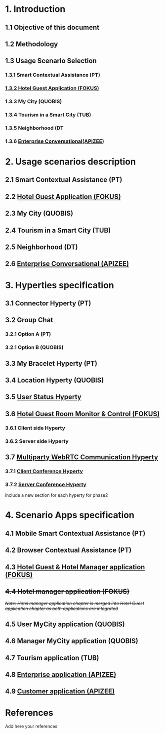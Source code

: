 # 1. Introduction
## 1.1 Objective of this document
## 1.2 Methodology
## 1.3 Usage Scenario Selection
### 1.3.1 Smart Contextual Assistance (PT)
### [1.3.2	Hotel Guest Application (FOKUS)](./Fokus_hotel_guest_contributions/ch_1_3_2_Hotel_Guest_Application/readme.md)
### 1.3.3	My City (QUOBIS)
### 1.3.4	Tourism in a Smart City (TUB)
### 1.3.5	Neighborhood (DT
### 1.3.6 [Enterprise Conversational(APIZEE)](./Entreprise-Conversationnal-Apizee/ch_1.3.6_Usage_Scenario_Selection/readme.md)
# 2.	Usage scenarios description
## 2.1	Smart Contextual Assistance (PT)
## 2.2	[Hotel Guest Application (FOKUS)](./Fokus_hotel_guest_contributions/ch_2_2_Hotel_Guest_Application/readme.md)
## 2.3	My City (QUOBIS)
## 2.4	Tourism in a Smart City (TUB)
## 2.5	Neighborhood (DT)
## 2.6	[Enterprise Conversational (APIZEE)](./Entreprise-Conversationnal-Apizee/ch_2.6_Usage_scenarios_description/readme.md)
# 3.	Hyperties specification
## 3.1	Connector Hyperty	(PT)
## 3.2	Group Chat
### 3.2.1 Option A (PT)
### 3.2.1 Option B (QUOBIS)
## 3.3	My Bracelet Hyperty	(PT)
## 3.4	Location Hyperty	(QUOBIS)
## 3.5 [User Status Hyperty](./Entreprise-Conversationnal-Apizee/ch_3.5_User_Status_Hyperty/readme.md)
## 3.6	[Hotel Guest Room Monitor & Control (FOKUS)](./Fokus_hotel_guest_contributions/ch_3_6_Hotel_Guest_Room_Monitor_and_Control/readme.md)
### 3.6.1 Client side Hyperty
### 3.6.2 Server side Hyperty
## 3.7 [Multiparty WebRTC Communication Hyperty](./Entreprise-Conversationnal-Apizee/ch_3.7_Multiparty_WebRTC_Communication_Hyperty)
### 3.7.1 [Client Conference Hyperty](./Entreprise-Conversationnal-Apizee/ch_3.7_Multiparty_WebRTC_Communication_Hyperty/readme.md#371-client-conference-hyperty)
### 3.7.2 [Server Conference Hyperty](./Entreprise-Conversationnal-Apizee/ch_3.7_Multiparty_WebRTC_Communication_Hyperty/readme.md#372-server-conference-hyperty)
Include a new section for each hyperty for phase2

# 4.	Scenario Apps specification
## 4.1	Mobile Smart Contextual Assistance (PT)
## 4.2	Browser Contextual Assistance (PT)
## 4.3	[Hotel Guest & Hotel Manager application (FOKUS)](./Fokus_hotel_guest_contributions/ch_4_3-Hotel-Guest-Hotel-Manager_application/readme.md)
## ~~4.4	Hotel manager application (FOKUS)~~
~~*Note: Hotel manager application chapter is merged into Hotel Guest application chapter as both applications are integrated*~~

## 4.5	User MyCity application (QUOBIS)
## 4.6	Manager MyCity application (QUOBIS)
## 4.7	Tourism application (TUB)
## 4.8	[Enterprise application (APIZEE)](./Entreprise-Conversationnal-Apizee/ch_4.8_Enterprise_application)
## 4.9	[Customer application (APIZEE)](./Entreprise-Conversationnal-Apizee/ch_4.9_Customer_application)
# References
Add here your references

